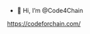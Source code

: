 - 👋 Hi, I’m @Code4Chain

https://codeforchain.com/

<!---
Code4Chain/Code4Chain is a ✨ special ✨ repository because its `README.md` (this file) appears on your GitHub profile.
You can click the Preview link to take a look at your changes.
--->
